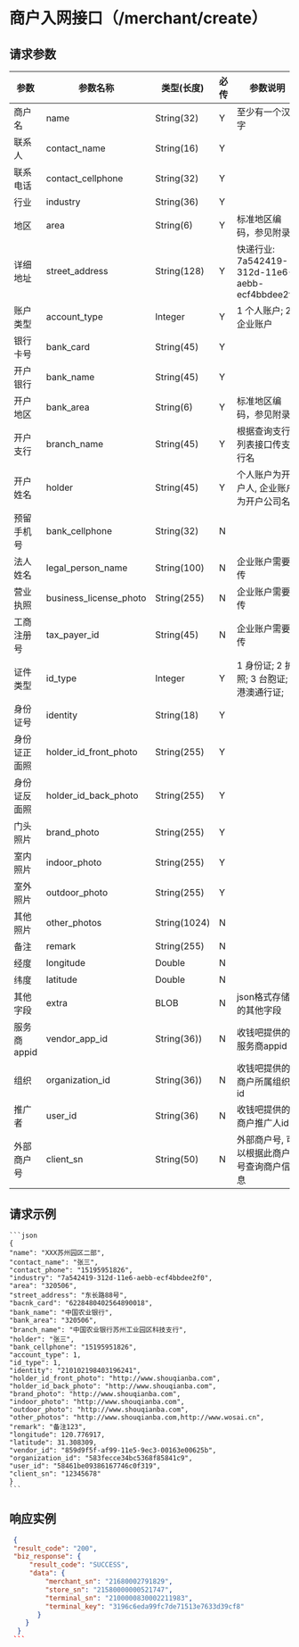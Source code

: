 # 商户入网接口（/merchant/create）

## 请求参数

参数 | 参数名称 | 类型(长度) | 必传| 参数说明
--------- | ------ | ----- | -------|-------------------
商户名 | name |String(32)|Y|至少有一个汉字
联系人 |contact_name  | String(16)|Y |
联系电话 | contact_cellphone |String(32) |Y |
行业 | industry |String(36) |Y |
地区 | area |String(6) |Y |标准地区编码，参见附录
详细地址 | street_address |String(128) |Y | 快递行业: 7a542419-312d-11e6-aebb-ecf4bbdee2f0
账户类型 | account_type |Integer |Y | 1 个人账户; 2 企业账户
银行卡号 | bank_card |String(45) |Y |
开户银行 | bank_name |String(45) |Y |
开户地区 | bank_area |String(6) |Y | 标准地区编码，参见附录
开户支行 | branch_name |String(45) |Y | 根据查询支行列表接口传支行名
开户姓名 | holder |String(45) |Y | 个人账户为开户人, 企业账户为开户公司名
预留手机号 | bank_cellphone |String(32) |N |
法人姓名 | legal_person_name |String(100) |N | 企业账户需要传
营业执照 | business_license_photo |String(255) |N | 企业账户需要传
工商注册号 | tax_payer_id |String(45) |N | 企业账户需要传
证件类型 | id_type |Integer |Y | 1 身份证; 2 护照; 3 台胞证; 4 港澳通行证;
身份证号 | identity |String(18) |Y |
身份证正面照 | holder_id_front_photo |String(255) |Y |
身份证反面照 | holder_id_back_photo |String(255) |Y |
门头照片 | brand_photo |String(255) |Y |
室内照片 | indoor_photo |String(255) |Y |
室外照片 | outdoor_photo |String(255) |Y |
其他照片 | other_photos |String(1024) |N |
备注 | remark |String(255) |N |
经度 | longitude |Double |N |
纬度 | latitude  |Double |N |
其他字段 | extra |BLOB |N |json格式存储的其他字段
服务商appid | vendor_app_id |String(36)) |N |收钱吧提供的服务商appid
组织 | organization_id |String(36)) |N |收钱吧提供的商户所属组织id
推广者 | user_id |String(36) |N |收钱吧提供的商户推广人id
外部商户号 | client_sn |String(50) |N |外部商户号, 可以根据此商户号查询商户信息

## 请求示例

    ```json
    {
    "name": "XXX苏州园区二部",
    "contact_name": "张三",
    "contact_phone": "15195951826",
    "industry": "7a542419-312d-11e6-aebb-ecf4bbdee2f0",
    "area": "320506",
    "street_address": "东长路88号",
    "bacnk_card": "6228480402564890018",
    "bank_name": "中国农业银行",
    "bank_area": "320506",
    "branch_name": "中国农业银行苏州工业园区科技支行",
    "holder": "张三",
    "bank_cellphone": "15195951826",
    "account_type": 1,
    "id_type": 1,
    "identity": "210102198403196241",
    "holder_id_front_photo": "http://www.shouqianba.com",
    "holder_id_back_photo": "http://www.shouqianba.com",
    "brand_photo": "http://www.shouqianba.com",
    "indoor_photo": "http://www.shouqianba.com",
    "outdoor_photo": "http://www.shouqianba.com",
    "other_photos": "http://www.shouqianba.com,http://www.wosai.cn",
    "remark": "备注123",
    "longitude": 120.776917,
    "latitude": 31.308309,
    "vendor_id": "859d9f5f-af99-11e5-9ec3-00163e00625b",
    "organization_id": "583fecce34bc5368f85841c9",
    "user_id": "58461be09386167746c0f319",
    "client_sn": "12345678"
    } 
    ```

## 响应实例

   ```json
    {
    "result_code": "200",
    "biz_response": {
        "result_code": "SUCCESS",
        "data": {
            "merchant_sn": "21680002791829",
            "store_sn": "21580000000521747",
            "terminal_sn": "2100000830002211983",
            "terminal_key": "3196c6eda99fc7de71513e7633d39cf8"
          }
       }
     }
    ```


